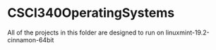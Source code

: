# CSCI340OperatingSystems
All of the projects in this folder are designed to run on linuxmint-19.2-cinnamon-64bit
